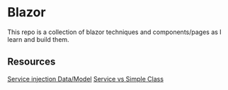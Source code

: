 # Blazor
This repo is a collection of blazor techniques and components/pages as I learn and build them.


## Resources
[Service injection Data/Model](https://devblogs.microsoft.com/odata/enabling-pagination-in-blazor-with-odata/)
[Service vs Simple Class](https://stackoverflow.com/questions/61753230/blazor-dependency-injection-vs-simple-class)
